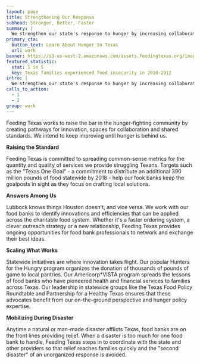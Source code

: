 ```yaml
---
layout: page
title: Strengthening Our Response
subhead: Stronger, Better, Faster
summary: |
  We strengthen our state's response to hunger by increasing collaboration among our partners, maintaining the standard of excellence among food banks and providing opportunities to duplicate and scale successful programs statewide.
primary_cta:
  button_text: Learn About Hunger In Texas
  url: work 
banner: https://s3-us-west-2.amazonaws.com/assets.feedingtexas.org/images/posts/strengthening-response.jpg
featured_statistic:
  stat: 1 in 5
  key: Texas families experienced food insecurity in 2010-2012
intro: |
  We strengthen our state's response to hunger by increasing collaboration among our partners, maintaining the standard of excellence among food banks and providing opportunities to duplicate and scale successful programs statewide.
calls_to_action:
  - 1
  - 2
group: work
---
```

Feeding Texas works to raise the bar in the hunger-fighting community by creating pathways for innovation, spaces for collaboration and shared standards. We intend to keep improving until hunger is behind us.

**Raising the Standard**

Feeding Texas is committed to spreading common-sense metrics for the quantity and quality of services we provide struggling Texans. Targets such as the "Texas One Goal" - a commitment to distribute an additional 390 million pounds of food statewide by 2018 - help our fook banks keep the goalposts in sight as they focus on crafting local solutions.

**Answers Among Us**

Lubbock knows things Houston doesn't, and vice versa. We work with our food banks to identify innovations and efficiencies that can be applied across the charitable food system. Whether it's a faster ordering system, a clever outreach strategy or a new relationship, Feeding Texas provides ongoing opportunities for food bank professionals to network and exchange their best ideas. 

**Scaling What Works**

Statewide initiatives are where innovation takes flight. Our popular Hunters for the Hungry program organizes the donation of thousands of pounds of game to local pantries. Our Americorp*VISTA program spreads the lessons of food banks who have pioneered health and financial services to families across Texas. Our leadership in statewide groups like the Texas Food Policy Roundtable and Partnership for a Healthy Texas ensures that these advocates benefit from our on-the-ground perspective and hunger policy expertise. 

**Mobilizing During Disaster**

Anytime a natural or man-made disaster afflicts Texas, food banks are on the front lines providing relief. When a disaster is too much for one food bank to handle, Feeding Texas steps in to coordinate with the state and other providers so that relief reaches families quickly and the "second disaster" of an unorganized response is avoided. 
